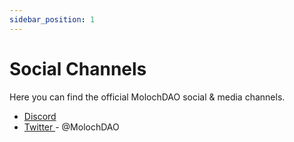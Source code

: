 ```yaml
---
sidebar_position: 1
---
```


# Social Channels

Here you can find the official MolochDAO social & media channels.

- [Discord](https://discord.gg/bhqd3D6B)
- [Twitter ](https://twitter.com/MolochDAO)- @MolochDAO
